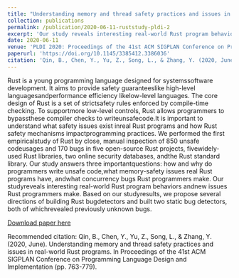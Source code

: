 ```yaml
---
title: "Understanding memory and thread safety practices and issues in real-world Rust programs"
collection: publications
permalink: /publication/2020-06-11-ruststudy-pldi-2
excerpt: 'Our study reveals interesting real-world Rust program behaviors and new issues Rust programmers make.'
date: 2020-06-11
venue: 'PLDI 2020: Proceedings of the 41st ACM SIGPLAN Conference on Programming Language Design and ImplementationJune 2020 Pages 763–779'
paperurl: 'https://doi.org/10.1145/3385412.3386036'
citation: 'Qin, B., Chen, Y., Yu, Z., Song, L., & Zhang, Y. (2020, June). Understanding memory and thread safety practices and issues in real-world Rust programs. In Proceedings of the 41st ACM SIGPLAN Conference on Programming Language Design and Implementation (pp. 763-779).'
---
```

Rust is a young programming language designed for systemssoftware development. It aims to provide safety guaranteeslike high-level languagesandperformance efficiency likelow-level languages. The core design of Rust is a set of strictsafety rules enforced by compile-time checking. To supportmore low-level controls, Rust allows programmers to bypassthese compiler checks to writeunsafecode.It is important to understand what safety issues exist inreal Rust programs and how Rust safety mechanisms impactprogramming practices. We performed the first empiricalstudy of Rust by close, manual inspection of 850 unsafe codeusages and 170 bugs in five open-source Rust projects, fivewidely-used Rust libraries, two online security databases, andthe Rust standard library. Our study answers three importantquestions: how and why do programmers write unsafe code,what memory-safety issues real Rust programs have, andwhat concurrency bugs Rust programmers make. Our studyreveals interesting real-world Rust program behaviors andnew issues Rust programmers make. Based on our studyresults, we propose several directions of building Rust bugdetectors and built two static bug detectors, both of whichrevealed previously unknown bugs.

[Download paper here](https://doi.org/10.1145/3385412.3386036)

Recommended citation: Qin, B., Chen, Y., Yu, Z., Song, L., & Zhang, Y. (2020, June). Understanding memory and thread safety practices and issues in real-world Rust programs. In Proceedings of the 41st ACM SIGPLAN Conference on Programming Language Design and Implementation (pp. 763-779).